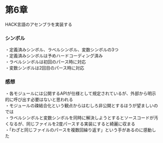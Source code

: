 # 第6章
HACK言語のアセンブラを実装する  

### シンボル
・定義済みシンボル、ラベルシンボル、変数シンボルの3つ  
・定義済みシンボルは予めハードコーディング済み  
・ラベルシンボルは初回のパース時に対応  
・変数シンボルは2回目のパース時に対応  

### 感想
・各モジュールには公開するAPIが仕様として規定されているが、外部から明示的に呼び出す必要はないと思われる  
・モジュールの疎結合化という観点からはむしろ非公開とするほうが望ましいのでは  
・ラベルシンボルと変数シンボルを同時に解決しようとするとソースコードが汚くなるが、同じファイルを2度パースする実装にすると綺麗に収まる  
・「わざと同じファイルのパースを複数回繰り返す」という手があるのに感動した  
